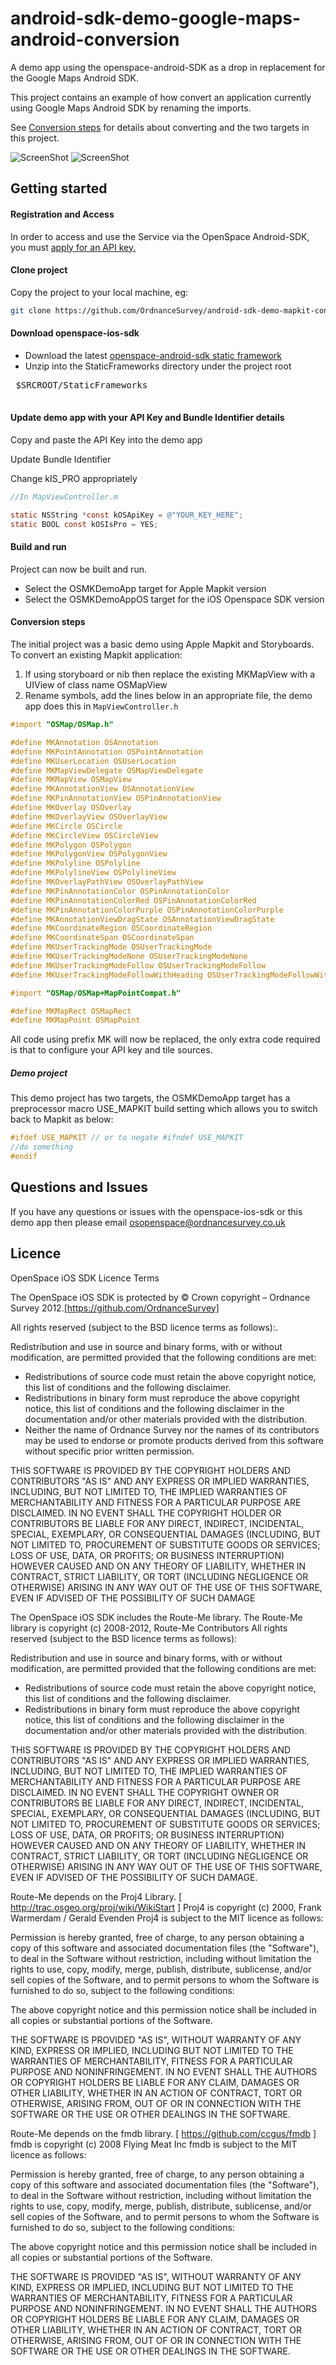 android-sdk-demo-google-maps-android-conversion
===============================================

A demo app using the openspace-android-SDK as a drop in replacement for the Google Maps Android SDK.

This project contains an example of how convert an application currently using Google Maps Android SDK by renaming the imports.

See [Conversion steps](#conversion-steps) for details about converting and the two targets in this project.


![ScreenShot](https://github.com/OrdnanceSurvey/android-sdk-demo-google-maps-android-conversion/raw/master/screenshot-mk.png "Screenshot of android-conversion app")
![ScreenShot](https://github.com/OrdnanceSurvey/android-sdk-demo-google-maps-android-conversion/raw/master/screenshot-os.png "Screenshot of android-conversion OS app")


Getting started
---


#### Registration and Access

In order to access and use the Service via the OpenSpace Android-SDK, you must [apply for an API key.](https://github.com/OrdnanceSurvey/openspace-android-sdk#getting-started)


#### Clone project

Copy the project to your local machine, eg:

```bash
git clone https://github.com/OrdnanceSurvey/android-sdk-demo-mapkit-conversion.git
```

#### Download openspace-ios-sdk

 - Download the latest [openspace-android-sdk static framework](http://www.ordnancesurvey.co.uk/oswebsite/web-services/os-openspace/android-sdk.html)
 - Unzip into the StaticFrameworks directory under the project root
 <pre>
 $SRCROOT/StaticFrameworks
 </pre>
 

#### Update demo app with your API Key and Bundle Identifier details

Copy and paste the API Key into the demo app

Update Bundle Identifier

Change kIS_PRO appropriately

```objective-c
//In MapViewController.m

static NSString *const kOSApiKey = @"YOUR_KEY_HERE";
static BOOL const kOSIsPro = YES;

```

#### Build and run

Project can now be built and run.

- Select the OSMKDemoApp target for Apple Mapkit version
- Select the OSMKDemoAppOS target for the iOS Openspace SDK version

#### Conversion steps

The initial project was a basic demo using Apple Mapkit and Storyboards. To convert an existing Mapkit application:

1. If using storyboard or nib then replace the existing MKMapView with a UIView of class name OSMapView
2. Rename symbols, add the lines below in an appropriate file, the demo app does this in `MapViewController.h`

```objective-c
#import "OSMap/OSMap.h"

#define MKAnnotation OSAnnotation
#define MKPointAnnotation OSPointAnnotation
#define MKUserLocation OSUserLocation
#define MKMapViewDelegate OSMapViewDelegate
#define MKMapView OSMapView
#define MKAnnotationView OSAnnotationView
#define MKPinAnnotationView OSPinAnnotationView
#define MKOverlay OSOverlay
#define MKOverlayView OSOverlayView
#define MKCircle OSCircle
#define MKCircleView OSCircleView
#define MKPolygon OSPolygon
#define MKPolygonView OSPolygonView
#define MKPolyline OSPolyline
#define MKPolylineView OSPolylineView
#define MKOverlayPathView OSOverlayPathView
#define MKPinAnnotationColor OSPinAnnotationColor
#define MKPinAnnotationColorRed OSPinAnnotationColorRed
#define MKPinAnnotationColorPurple OSPinAnnotationColorPurple
#define MKAnnotationViewDragState OSAnnotationViewDragState
#define MKCoordinateRegion OSCoordinateRegion
#define MKCoordinateSpan OSCoordinateSpan
#define MKUserTrackingMode OSUserTrackingMode
#define MKUserTrackingModeNone OSUserTrackingModeNone
#define MKUserTrackingModeFollow OSUserTrackingModeFollow
#define MKUserTrackingModeFollowWithHeading OSUserTrackingModeFollowWithHeading

#import "OSMap/OSMap+MapPointCompat.h"

#define MKMapRect OSMapRect
#define MKMapPoint OSMapPoint

 ```


All code using prefix MK will now be replaced, the only extra code required is that to configure your API key and tile sources.

##### Demo project

This demo project has two targets, the OSMKDemoApp target has a preprocessor macro USE_MAPKIT build setting which allows you to switch back to Mapkit as below:

```objective-c
#ifdef USE_MAPKIT // or to negate #ifndef USE_MAPKIT
//do something
#endif
```


Questions and Issues
-------

If you have any questions or issues with the openspace-ios-sdk or this demo app then please email osopenspace@ordnancesurvey.co.uk


Licence
-------
OpenSpace iOS SDK Licence Terms

The OpenSpace iOS SDK is protected by © Crown copyright – Ordnance Survey 2012.[https://github.com/OrdnanceSurvey]

All rights reserved (subject to the BSD licence terms as follows):.

Redistribution and use in source and binary forms, with or without modification, are permitted provided that the following conditions are met:

- Redistributions of source code must retain the above copyright notice, this list of conditions and the following disclaimer.
- Redistributions in binary form must reproduce the above copyright notice, this list of conditions and the following disclaimer in the documentation and/or other materials provided with the distribution.
- Neither the name of Ordnance Survey nor the names of its contributors may be used to endorse or promote products derived from this software without specific prior written permission.

THIS SOFTWARE IS PROVIDED BY THE COPYRIGHT HOLDERS AND CONTRIBUTORS "AS IS" AND ANY EXPRESS OR IMPLIED WARRANTIES, INCLUDING, BUT NOT LIMITED TO, THE IMPLIED WARRANTIES OF MERCHANTABILITY AND FITNESS FOR A PARTICULAR PURPOSE ARE DISCLAIMED. IN NO EVENT SHALL THE COPYRIGHT HOLDER OR CONTRIBUTORS BE LIABLE FOR ANY DIRECT, INDIRECT, INCIDENTAL, SPECIAL, EXEMPLARY, OR CONSEQUENTIAL DAMAGES (INCLUDING, BUT NOT LIMITED TO, PROCUREMENT OF SUBSTITUTE GOODS OR SERVICES; LOSS OF USE, DATA, OR PROFITS; OR BUSINESS INTERRUPTION) HOWEVER CAUSED AND ON ANY THEORY OF LIABILITY, WHETHER IN CONTRACT, STRICT LIABILITY, OR TORT (INCLUDING NEGLIGENCE OR OTHERWISE) ARISING IN ANY WAY OUT OF THE USE OF THIS SOFTWARE, EVEN IF ADVISED OF THE POSSIBILITY OF SUCH DAMAGE


The OpenSpace iOS SDK includes the Route-Me library. 
The Route-Me library is copyright (c) 2008-2012, Route-Me Contributors
All rights reserved (subject to the BSD licence terms as follows):

Redistribution and use in source and binary forms, with or without modification, are permitted provided that the following conditions are met:

- Redistributions of source code must retain the above copyright notice, this list of conditions and the following disclaimer.
- Redistributions in binary form must reproduce the above copyright notice, this list of conditions and the following disclaimer in the documentation and/or other materials provided with the distribution.

THIS SOFTWARE IS PROVIDED BY THE COPYRIGHT HOLDERS AND CONTRIBUTORS "AS IS" AND ANY EXPRESS OR IMPLIED WARRANTIES, INCLUDING, BUT NOT LIMITED TO, THE IMPLIED WARRANTIES OF MERCHANTABILITY AND FITNESS FOR A PARTICULAR PURPOSE ARE DISCLAIMED. IN NO EVENT SHALL THE COPYRIGHT OWNER OR CONTRIBUTORS BE LIABLE FOR ANY DIRECT, INDIRECT, INCIDENTAL, SPECIAL, EXEMPLARY, OR CONSEQUENTIAL DAMAGES (INCLUDING, BUT NOT LIMITED TO, PROCUREMENT OF SUBSTITUTE GOODS OR SERVICES; LOSS OF USE, DATA, OR PROFITS; OR BUSINESS INTERRUPTION) HOWEVER CAUSED AND ON ANY THEORY OF LIABILITY, WHETHER IN CONTRACT, STRICT LIABILITY, OR TORT (INCLUDING NEGLIGENCE OR OTHERWISE) ARISING IN ANY WAY OUT OF THE USE OF THIS SOFTWARE, EVEN IF ADVISED OF THE POSSIBILITY OF SUCH DAMAGE.

Route-Me depends on the Proj4 Library. [ http://trac.osgeo.org/proj/wiki/WikiStart ]
Proj4 is copyright (c) 2000, Frank Warmerdam / Gerald Evenden
Proj4 is subject to the MIT licence as follows:

 Permission is hereby granted, free of charge, to any person obtaining a
 copy of this software and associated documentation files (the "Software"),
 to deal in the Software without restriction, including without limitation
 the rights to use, copy, modify, merge, publish, distribute, sublicense,
 and/or sell copies of the Software, and to permit persons to whom the
 Software is furnished to do so, subject to the following conditions:

 The above copyright notice and this permission notice shall be included
 in all copies or substantial portions of the Software.

 THE SOFTWARE IS PROVIDED "AS IS", WITHOUT WARRANTY OF ANY KIND, EXPRESS
 OR IMPLIED, INCLUDING BUT NOT LIMITED TO THE WARRANTIES OF MERCHANTABILITY,
 FITNESS FOR A PARTICULAR PURPOSE AND NONINFRINGEMENT. IN NO EVENT SHALL
 THE AUTHORS OR COPYRIGHT HOLDERS BE LIABLE FOR ANY CLAIM, DAMAGES OR OTHER
 LIABILITY, WHETHER IN AN ACTION OF CONTRACT, TORT OR OTHERWISE, ARISING
 FROM, OUT OF OR IN CONNECTION WITH THE SOFTWARE OR THE USE OR OTHER
 DEALINGS IN THE SOFTWARE.

Route-Me depends on the fmdb library. [ https://github.com/ccgus/fmdb ]
fmdb is copyright (c) 2008 Flying Meat Inc 
fmdb is subject to the MIT licence as follows:

Permission is hereby granted, free of charge, to any person obtaining a copy
of this software and associated documentation files (the "Software"), to deal
in the Software without restriction, including without limitation the rights
to use, copy, modify, merge, publish, distribute, sublicense, and/or sell
copies of the Software, and to permit persons to whom the Software is
furnished to do so, subject to the following conditions:

The above copyright notice and this permission notice shall be included in
all copies or substantial portions of the Software.

THE SOFTWARE IS PROVIDED "AS IS", WITHOUT WARRANTY OF ANY KIND, EXPRESS OR
IMPLIED, INCLUDING BUT NOT LIMITED TO THE WARRANTIES OF MERCHANTABILITY,
FITNESS FOR A PARTICULAR PURPOSE AND NONINFRINGEMENT. IN NO EVENT SHALL THE
AUTHORS OR COPYRIGHT HOLDERS BE LIABLE FOR ANY CLAIM, DAMAGES OR OTHER
LIABILITY, WHETHER IN AN ACTION OF CONTRACT, TORT OR OTHERWISE, ARISING FROM,
OUT OF OR IN CONNECTION WITH THE SOFTWARE OR THE USE OR OTHER DEALINGS IN THE
SOFTWARE.
